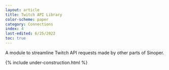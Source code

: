```yaml
---
layout: article
title: Twitch API Library
color-scheme: paper
category: Connections
index: 4
last-edited: 6/25/2022
toc: true
---
```


A module to streamline Twitch API requests made by other parts of Sinoper.

{% include under-construction.html %}
